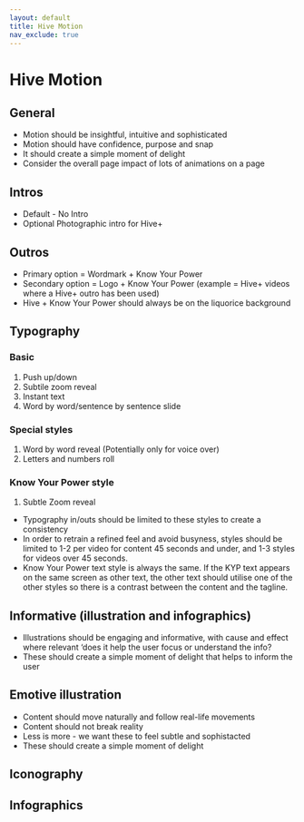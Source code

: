 ```yaml
---
layout: default
title: Hive Motion
nav_exclude: true
---
```


# Hive Motion

## General

 - Motion should be insightful, intuitive and sophisticated
 - Motion should have confidence, purpose and snap
 - It should create a simple moment of delight
 - Consider the overall page impact of lots of animations on a page
 
## Intros
 
  - Default - No Intro
  - Optional Photographic intro for Hive+
  
## Outros
 
  - Primary option = Wordmark + Know Your Power
  - Secondary option = Logo + Know Your Power (example = Hive+ videos where a Hive+ outro has been used)
  - Hive + Know Your Power should always be on the liquorice background

## Typography
 
### Basic
 
 1. Push up/down
 2. Subtile zoom reveal
 3. Instant text
 4. Word by word/sentence by sentence slide
 
### Special styles
 
 1. Word by word reveal (Potentially only for voice over)
 2. Letters and numbers roll
 
### Know Your Power style
 
 1. Subtle Zoom reveal
 
 - Typography in/outs should be limited to these styles to create a consistency
 - In order to retrain a refined feel and avoid busyness, styles should be limited to 1-2 per video for content 45 seconds and under, and 1-3 styles for videos over 45 seconds. 
 - Know Your Power text style is always the same. If the KYP text appears on the same screen as other text, the other text should utilise one of the other styles so there is a contrast between the content and the tagline.

## Informative (illustration and infographics)

 - Illustrations should be engaging and informative, with cause and effect where relevant
‘does it help the user focus or understand the info?
 - These should create a simple moment of delight that helps to inform the user
 
## Emotive illustration

 - Content should move naturally and follow real-life movements
 - Content should not break reality
 - Less is more - we want these to feel subtle and sophistacted
 - These should create a simple moment of delight
 
## Iconography
 
 
## Infographics